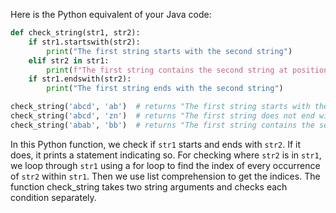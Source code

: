  Here is the Python equivalent of your Java code:

```python
def check_string(str1, str2):
    if str1.startswith(str2):
        print("The first string starts with the second string")
    elif str2 in str1:
        print(f"The first string contains the second string at position/s {[i for i in range(len(str1)) if str1.startswith(str2, i)]}")
    if str1.endswith(str2):
        print("The first string ends with the second string")

check_string('abcd', 'ab')  # returns "The first string starts with the second string"
check_string('abcd', 'zn')  # returns "The first string does not end with the second string"
check_string('abab', 'bb')  # returns "The first string contains the second string at position/s [2, 3]"
```

In this Python function, we check if `str1` starts and ends with `str2`. If it does, it prints a statement indicating so. For checking where `str2` is in `str1`, we loop through `str1` using a for loop to find the index of every occurrence of `str2` within `str1`. Then we use list comprehension to get the indices.
The function check_string takes two string arguments and checks each condition separately.
